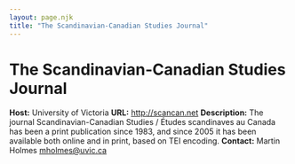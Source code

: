 ```yaml
---
layout: page.njk
title: "The Scandinavian-Canadian Studies Journal"
---
```

# The Scandinavian-Canadian Studies Journal



**Host:** University of Victoria
**URL:** <http://scancan.net>
**Description:**
The journal Scandinavian-Canadian Studies / Études scandinaves au Canada has been
 a print publication since 1983, and since 2005 it has been available both online and
 in print, based on TEI encoding.
**Contact:**
Martin Holmes [mholmes@uvic.ca](mailto:mholmes@uvic.ca)

